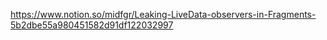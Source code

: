 https://www.notion.so/midfgr/Leaking-LiveData-observers-in-Fragments-5b2dbe55a980451582d91df122032997
